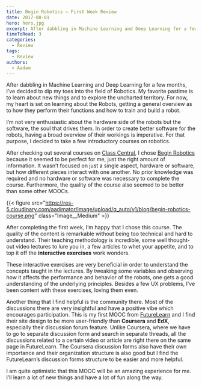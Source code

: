 ```yaml
---
title: Begin Robotics — First Week Review
date: 2017-08-01
hero: hero.jpg
excerpt: After dabbling in Machine Learning and Deep Learning for a few months, I’ve decided to dip my toes into the field of Robotics. My favorite pastime is to learn about new things and to explore the uncharted territory. For now, my heart is set on learning about the Robots, getting a general overview as to how they perform their functions and how to train and build a robot.
timeToRead: 3
categories:
  - Review
tags:
  - Review
authors:
  - Aadam
---
```


After dabbling in Machine Learning and Deep Learning for a few months, I’ve decided to dip my toes into the field of Robotics. My favorite pastime is to learn about new things and to explore the uncharted territory. For now, my heart is set on learning about the Robots, getting a general overview as to how they perform their functions and how to train and build a robot.

I’m not very enthusiastic about the hardware side of the robots but the software, the soul that drives them. In order to create better software for the robots, having a broad overview of their workings is imperative. For that purpose, I decided to take a few introductory courses on robotics.

After checking out several courses on [Class Central](https://www.class-central.com/tag/robotics), I chose [Begin Robotics](https://www.futurelearn.com/courses/begin-robotics?lr=66) because it seemed to be perfect for me, just the right amount of information. It wasn’t focused on just a single aspect, hardware or software, but how different pieces interact with one another. No prior knowledge was required and no hardware or software was necessary to complete the course. Furthermore, the quality of the course also seemed to be better than some other MOOCs.

{{< figure src="https://res-5.cloudinary.com/aadimator/image/upload/q_auto/v1/blog/begin-robotics-course.png" class="Image__Medium" >}}

After completing the first week, I’m happy that I chose this course. The quality of the content is remarkable without being too technical and hard to understand. Their teaching methodology is incredible, some well thought-out video lectures to lure you in, a few articles to whet your appetite, and to top it off the **interactive exercises** work wonders.

These interactive exercises are very beneficial in order to understand the concepts taught in the lectures. By tweaking some variables and observing how it affects the performance and behavior of the robots, one gets a good understanding of the underlying principles. Besides a few UX problems, I’ve been content with these exercises, loving them even.

Another thing that I find helpful is the community there. Most of the discussions there are very insightful and have a positive vibe which encourages participation. This is my first MOOC from [FutureLearn](https://www.futurelearn.com/) and I find their site design to be more user-friendly than **Coursera** and **EdX**, especially their discussion forum feature. Unlike Coursera, where we have to go to separate discussion form and search in separate threads, all the discussions related to a certain video or article are right there on the same page in FutureLearn. The Coursera discussion forms also have their own importance and their organization structure is also good but I find the FutureLearn’s discussion forms structure to be easier and more helpful.

I am quite optimistic that this MOOC will be an amazing experience for me. I’ll learn a lot of new things and have a lot of fun along the way.
